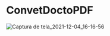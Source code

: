 # ConvetDoctoPDF

![Captura de tela_2021-12-04_16-16-56](https://user-images.githubusercontent.com/69762182/144723440-8d51e1d1-dc31-4059-ae9a-92e8c19c4ec8.png)

